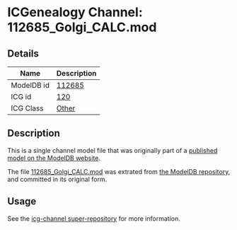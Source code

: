 # ICGenealogy Channel: 112685\_Golgi\_CALC.mod

## Details

Name | Description
---- | -----------
ModelDB id | [112685](http://senselab.med.yale.edu/ModelDB/ShowModel.cshtml?model=112685)
ICG id | [120](http://icg.neurotheory.ox.ac.uk/channels/other/120)
ICG Class | [Other](http://icg.neurotheory.ox.ac.uk/channels/other)

## Description

This is a single channel model file that was originally part of a [published model on the ModelDB website](http://senselab.med.yale.edu/mModelDB/ShowModel.cshtml?model=112685).

The file [112685\_Golgi\_CALC.mod](112685_Golgi_CALC.mod) was extrated from [the ModelDB repository](http://senselab.med.yale.edu/ModelDB/ShowModel.cshtml?model=112685), and committed in its original form.

## Usage

See the [icg-channel super-repository](https://github.com/icgenealogy/icg-channels) for more information.